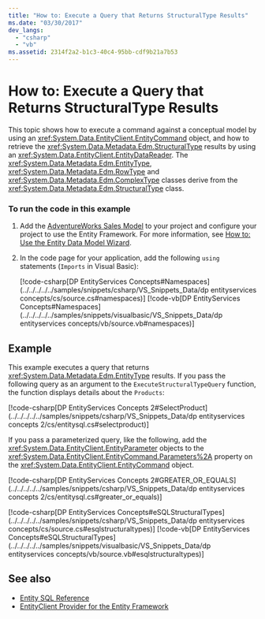 ```yaml
---
title: "How to: Execute a Query that Returns StructuralType Results"
ms.date: "03/30/2017"
dev_langs: 
  - "csharp"
  - "vb"
ms.assetid: 2314f2a2-b1c3-40c4-95bb-cdf9b21a7b53
---
```

# How to: Execute a Query that Returns StructuralType Results
This topic shows how to execute a command against a conceptual model by using an <xref:System.Data.EntityClient.EntityCommand> object, and how to retrieve the <xref:System.Data.Metadata.Edm.StructuralType> results by using an <xref:System.Data.EntityClient.EntityDataReader>. The <xref:System.Data.Metadata.Edm.EntityType>, <xref:System.Data.Metadata.Edm.RowType> and <xref:System.Data.Metadata.Edm.ComplexType> classes derive from the <xref:System.Data.Metadata.Edm.StructuralType> class.  
  
### To run the code in this example  
  
1. Add the [AdventureWorks Sales Model](https://github.com/Microsoft/sql-server-samples/releases/tag/adventureworks) to your project and configure your project to use the Entity Framework. For more information, see [How to: Use the Entity Data Model Wizard](https://docs.microsoft.com/previous-versions/dotnet/netframework-4.0/bb738677(v=vs.100)).  
  
2. In the code page for your application, add the following `using` statements (`Imports` in Visual Basic):  
  
     [!code-csharp[DP EntityServices Concepts#Namespaces](../../../../../samples/snippets/csharp/VS_Snippets_Data/dp entityservices concepts/cs/source.cs#namespaces)]
     [!code-vb[DP EntityServices Concepts#Namespaces](../../../../../samples/snippets/visualbasic/VS_Snippets_Data/dp entityservices concepts/vb/source.vb#namespaces)]  
  
## Example  
 This example executes a query that returns <xref:System.Data.Metadata.Edm.EntityType> results. If you pass the following query as an argument to the `ExecuteStructuralTypeQuery` function, the function displays details about the `Products`:  
  
 [!code-csharp[DP EntityServices Concepts 2#SelectProduct](../../../../../samples/snippets/csharp/VS_Snippets_Data/dp entityservices concepts 2/cs/entitysql.cs#selectproduct)]  
  
 If you pass a parameterized query, like the following, add the <xref:System.Data.EntityClient.EntityParameter> objects to the <xref:System.Data.EntityClient.EntityCommand.Parameters%2A> property on the <xref:System.Data.EntityClient.EntityCommand> object.  
  
 [!code-csharp[DP EntityServices Concepts 2#GREATER_OR_EQUALS](../../../../../samples/snippets/csharp/VS_Snippets_Data/dp entityservices concepts 2/cs/entitysql.cs#greater_or_equals)]  
  
 [!code-csharp[DP EntityServices Concepts#eSQLStructuralTypes](../../../../../samples/snippets/csharp/VS_Snippets_Data/dp entityservices concepts/cs/source.cs#esqlstructuraltypes)]
 [!code-vb[DP EntityServices Concepts#eSQLStructuralTypes](../../../../../samples/snippets/visualbasic/VS_Snippets_Data/dp entityservices concepts/vb/source.vb#esqlstructuraltypes)]  
  
## See also

- [Entity SQL Reference](./language-reference/entity-sql-reference.md)
- [EntityClient Provider for the Entity Framework](entityclient-provider-for-the-entity-framework.md)
